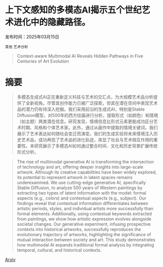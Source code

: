 # 上下文感知的多模态AI揭示五个世纪艺术进化中的隐藏路径。

发布时间：2025年03月15日

`其他` `艺术分析`

> Context-aware Multimodal AI Reveals Hidden Pathways in Five Centuries of Art Evolution

# 摘要

> 多模态生成式AI正在重新定义科技与艺术的交汇点，为大规模艺术品分析提供了全新视角。尽管其创作能力已被广泛探索，但其在潜在空间中表现艺术品的潜力仍有待深入挖掘。我们采用前沿的生成式AI，特别是Stable Diffusion模型，对500年的西方绘画进行分析，提取形式（如颜色）和情境（如主题）两类潜在信息。研究发现，情境信息比形式元素更能成功区分艺术时期、风格和个体艺术家。此外，通过从画作中提取的情境关键词，我们展示了艺术表达如何随社会变迁而演变。我们的生成实验将未来情境注入历史艺术品，成功再现了艺术品的进化轨迹，突显了社会与艺术相互作用的重要性。本研究展示了多模态AI如何通过整合时间、文化和历史背景扩展传统形式分析。

> The rise of multimodal generative AI is transforming the intersection of technology and art, offering deeper insights into large-scale artwork. Although its creative capabilities have been widely explored, its potential to represent artwork in latent spaces remains underexamined. We use cutting-edge generative AI, specifically Stable Diffusion, to analyze 500 years of Western paintings by extracting two types of latent information with the model: formal aspects (e.g., colors) and contextual aspects (e.g., subject). Our findings reveal that contextual information differentiates between artistic periods, styles, and individual artists more successfully than formal elements. Additionally, using contextual keywords extracted from paintings, we show how artistic expression evolves alongside societal changes. Our generative experiment, infusing prospective contexts into historical artworks, successfully reproduces the evolutionary trajectory of artworks, highlighting the significance of mutual interaction between society and art. This study demonstrates how multimodal AI expands traditional formal analysis by integrating temporal, cultural, and historical contexts.

[Arxiv](https://arxiv.org/abs/2503.13531)